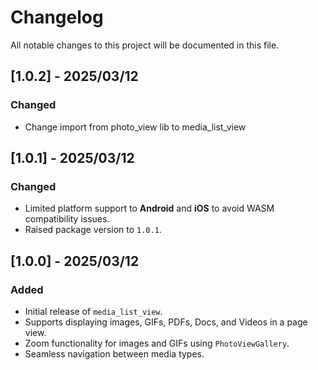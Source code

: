 # Changelog

All notable changes to this project will be documented in this file.

## [1.0.2] - 2025/03/12
### Changed
- Change import from photo_view lib to media_list_view

## [1.0.1] - 2025/03/12
### Changed
- Limited platform support to **Android** and **iOS** to avoid WASM compatibility issues.
- Raised package version to `1.0.1`.

## [1.0.0] - 2025/03/12
### Added
- Initial release of `media_list_view`.
- Supports displaying images, GIFs, PDFs, Docs, and Videos in a page view.
- Zoom functionality for images and GIFs using `PhotoViewGallery`.
- Seamless navigation between media types.
